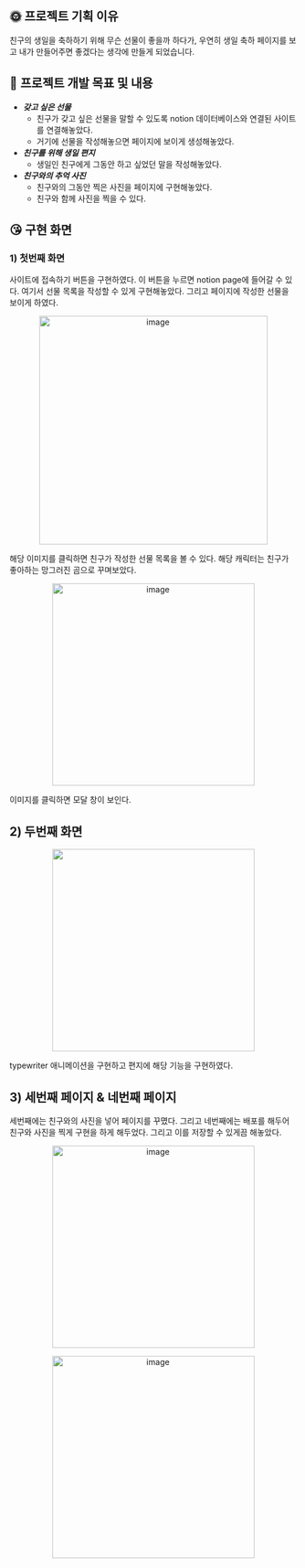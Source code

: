 ## 🌞 프로젝트 기획 이유

친구의 생일을 축하하기 위해 무슨 선물이 좋을까 하다가, 우연히 생일 축하 페이지를 보고 내가 만들어주면 좋겠다는 생각에 만들게 되었습니다. 

## 🤩 프로젝트 개발 목표 및 내용

- ***갖고 싶은 선물***
    - 친구가 갖고 싶은 선물을 말할 수 있도록 notion 데이터베이스와 연결된 사이트를 연결해놓았다.
    - 거기에 선물을 작성해놓으면 페이지에 보이게 생성해놓았다.
- ***친구를 위해 생일 편지***
    - 생일인 친구에게 그동안 하고 싶었던 말을 작성해놓았다.
- ***친구와의 추억 사진***
    - 친구와의 그동안 찍은 사진을 페이지에 구현해놓았다.
    - 친구와 함께 사진을 찍을 수 있다.

## 😘 **구현 화면**

### 1) 첫번째 화면

사이트에 접속하기 버튼을 구현하였다. 이 버튼을 누르면 notion page에 들어갈 수 있다. 여기서 선물 목록을 작성할 수 있게 구현해놓았다. 그리고 페이지에 작성한 선물을 보이게 하였다.
<p align="center"><img width="400" alt="image" src="https://user-images.githubusercontent.com/90121929/233908405-7017a645-dc58-4f2d-a277-dd22cfd45e56.png"></p>
해당 이미지를 클릭하면 친구가 작성한 선물 목록을 볼 수 있다. 해당 캐릭터는 친구가 좋아하는 망그러진 곰으로 꾸며보았다.
<p align="center"><img width="354" alt="image" src="https://user-images.githubusercontent.com/90121929/233908431-b1cf1e95-f711-46c4-ad62-d35ce48c1c9f.png"></p>
이미지를 클릭하면 모달 창이 보인다. 

## 2) 두번째 화면

<p align="center"><img width="354" src="https://user-images.githubusercontent.com/90121929/233914610-5af46de5-7fed-4237-8ff0-e6619d623c35.gif"></p>


typewriter 애니메이션을 구현하고 편지에 해당 기능을 구현하였다.

## 3) 세번째 페이지 & 네번째 페이지

세번째에는 친구와의 사진을 넣어 페이지를 꾸몄다. 그리고 네번째에는 배포를 해두어 친구와 사진을 찍게 구현을 하게 해두었다. 그리고 이를 저장할 수 있게끔 해놓았다.
<p align="center"><img width="354" alt="image" src="https://user-images.githubusercontent.com/90121929/233908568-4595235f-779a-49cd-b2ee-7039a7aa7e57.png"></p>
<p align="center"><img width="354" alt="image" src="https://user-images.githubusercontent.com/90121929/233911968-88eb5f19-532f-41d8-8b2f-027142c44aba.png"></p>
